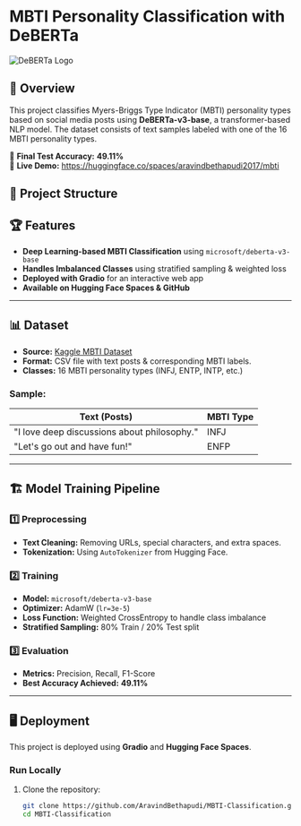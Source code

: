 # MBTI Personality Classification with DeBERTa

![DeBERTa Logo](https://huggingface.co/microsoft/deberta-v3-base/resolve/main/logo.png)

## 🌟 Overview
This project classifies Myers-Briggs Type Indicator (MBTI) personality types based on social media posts using **DeBERTa-v3-base**, a transformer-based NLP model. The dataset consists of text samples labeled with one of the 16 MBTI personality types.

🚀 **Final Test Accuracy:** **49.11%**  
🔗 **Live Demo:** https://huggingface.co/spaces/aravindbethapudi2017/mbti

## 📂 Project Structure

## 🏆 Features
- **Deep Learning-based MBTI Classification** using `microsoft/deberta-v3-base`
- **Handles Imbalanced Classes** using stratified sampling & weighted loss
- **Deployed with Gradio** for an interactive web app
- **Available on Hugging Face Spaces & GitHub**

---

## 📊 Dataset
- **Source:** [Kaggle MBTI Dataset](https://www.kaggle.com/datasnaek/mbti-type)
- **Format:** CSV file with text posts & corresponding MBTI labels.
- **Classes:** 16 MBTI personality types (INFJ, ENTP, INTP, etc.)
  
### Sample:
| Text (Posts) | MBTI Type |
|--------------|----------|
| "I love deep discussions about philosophy." | INFJ |
| "Let's go out and have fun!" | ENFP |

---

## 🏗️ Model Training Pipeline
### 1️⃣ **Preprocessing**
- **Text Cleaning:** Removing URLs, special characters, and extra spaces.
- **Tokenization:** Using `AutoTokenizer` from Hugging Face.

### 2️⃣ **Training**
- **Model:** `microsoft/deberta-v3-base`
- **Optimizer:** AdamW (`lr=3e-5`)
- **Loss Function:** Weighted CrossEntropy to handle class imbalance
- **Stratified Sampling:** 80% Train / 20% Test split

### 3️⃣ **Evaluation**
- **Metrics:** Precision, Recall, F1-Score
- **Best Accuracy Achieved:** **49.11%**

---

## 🖥️ Deployment
This project is deployed using **Gradio** and **Hugging Face Spaces**.

### **Run Locally**
1. Clone the repository:
   ```bash
   git clone https://github.com/AravindBethapudi/MBTI-Classification.git
   cd MBTI-Classification
